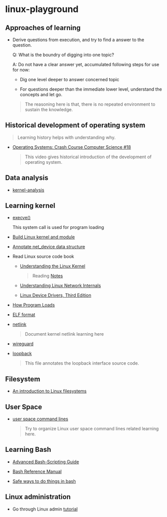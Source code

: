 # linux-playground

## Approaches of learning 

- Derive questions from execution, and try to find a answer to the question.

  Q: What is the boundry of digging into one topic?

  A: Do not have a clear answer yet, accumulated following steps for use for now:

    - Dig one level deeper to answer concerned topic

    - For questions deeper than the immediate lower level, understand the concepts and let go. 

    > The reasoning here is that, there is no repeated environment to sustain the knowledge.

## Historical development of operating system

> Learning history helps with understanding why.

- [Operating Systems: Crash Course Computer Science #18](https://www.youtube.com/watch?v=26QPDBe-NB8)

    > This video gives historical introduction of the development of operating system.

## Data analysis

- [kernel-analysis](./kernel-analysis/Readme.md)

## Learning kernel

- [execve()](./systemcalls/execve/main.c)

  This system call is used for program loading

- [Build Linux kernel and module](./build-linux-kernel-and-module/Readme.md)

- [Annotate net_device data structure](./annotate-net-device-data-structure.md)

- Read Linux source code book

    - [Understanding the Linux Kernel](https://doc.lagout.org/operating%20system%20/linux/Understanding%20Linux%20Kernel.pdf)

      > Reading [Notes](./Understanding_Linux_Kernel/Readme.md)

    - [Understanding Linux Network Internals](https://book.douban.com/subject/1475839/)

    - [Linux Device Drivers, Third Edition](./Linux-Device-Drivers-Third-Edition.pdf)

- [How Program Loads](./bash/How-Program-Loads.md)

- [ELF format](./ELF_format/Readme.md)

- [netlink](./netlink/Readme.md)

    > Document kernel netlink learning here

- [wireguard](./wireguard/Readme.md)

- [loopback](loopback.md)

    > This file annotates the loopback interface source code.

## Filesystem

- [An introduction to Linux filesystems](https://opensource.com/life/16/10/introduction-linux-filesystems)


## User Space

- [user space command lines](./userspace-command-lines/Readme.md)

  > Try to organize Linux user space command lines related learning here.

## Learning Bash

  - [Advanced Bash-Scripting Guide](https://tldp.org/LDP/abs/abs-guide.pdf)

  - [Bash Reference Manual](https://www.gnu.org/software/bash/manual/html_node/index.html#Top)

  - [Safe ways to do things in bash](https://github.com/anordal/shellharden/blob/master/how_to_do_things_safely_in_bash.md)

## Linux administration

- Go through Linux admin [tutorial](https://www.tutorialspoint.com/linux_admin/index.htm)
